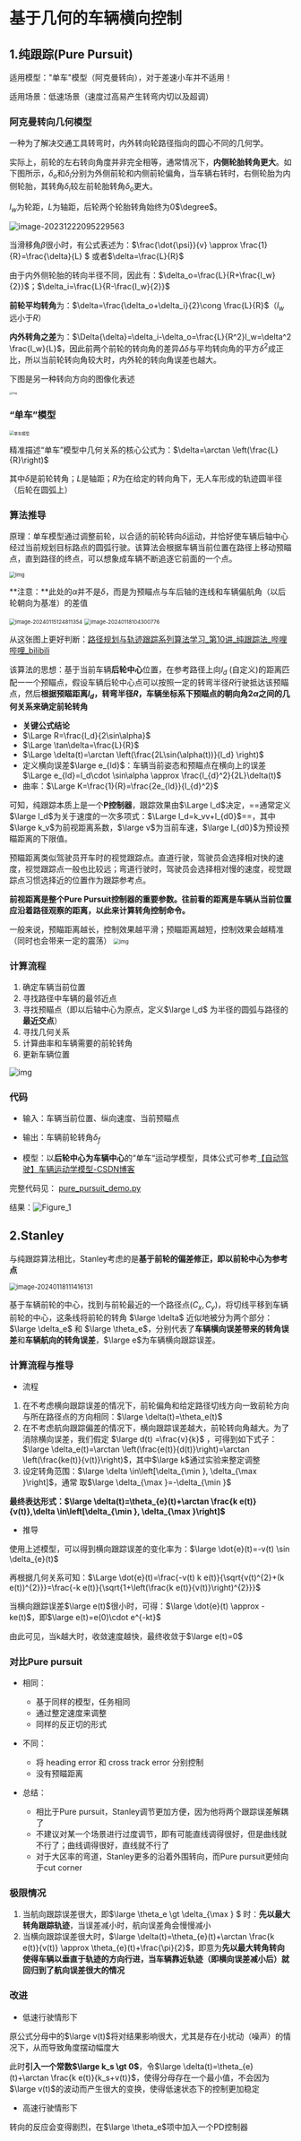 # 基于几何的车辆横向控制

## 1.纯跟踪(Pure Pursuit)

适用模型："单车"模型（阿克曼转向），对于差速小车并不适用！

适用场景：低速场景（速度过高易产生转弯内切以及超调）



### 阿克曼转向几何模型

一种为了解决交通工具转弯时，内外转向轮路径指向的圆心不同的几何学。

实际上，前轮的左右转向角度并非完全相等，通常情况下，**内侧轮胎转角更大**。如下图所示，$\delta_o$和$\delta_i$分别为外侧前轮和内侧前轮偏角，当车辆右转时，右侧轮胎为内侧轮胎，其转角$\delta_i$较左前轮胎转角$\delta_o$更大。

$l_w$为轮距，$L$为轴距，后轮两个轮胎转角始终为0$\degree$。

![image-20231222095229563](../imgs/image-20231222095229563.png)

当滑移角$\beta$很小时，有公式表述为：$\frac{\dot{\psi}}{v} \approx \frac{1}{R}=\frac{\delta}{L} $ 或者$\delta=\frac{L}{R}$

由于内外侧轮胎的转向半径不同，因此有：$\delta_o=\frac{L}{R+\frac{l_w}{2}}$；$\delta_i=\frac{L}{R-\frac{l_w}{2}}$

**前轮平均转角**为：$\delta=\frac{\delta_o+\delta_i}{2}\cong \frac{L}{R}$（$l_w$远小于$R$）

**内外转角之差**为：$\Delta{\delta}=\delta_i-\delta_o=\frac{L}{R^2}l_w=\delta^2 \frac{l_w}{L}$，因此前两个前轮的转向角的差异$\Delta{\delta}$与平均转向角的平方$\delta^2$成正比，所以当前轮转向角较大时，内外轮的转向角误差也越大。

下图是另一种转向方向的图像化表述

<img src="../imgs/447963a8b2b849e48878f19a001a3f4f.png" alt="img" style="zoom: 33%;" />



### “单车”模型

<img src="../imgs/70" alt="单车模型" style="zoom:50%;" />

精准描述“单车”模型中几何关系的核心公式为：$\delta=\arctan \left(\frac{L}{R}\right)$

其中$\delta$是前轮转角；$L$是轴距；$R$为在给定的转向角下，无人车形成的轨迹圆半径（后轮在圆弧上）



### 算法推导

原理：单车模型通过调整前轮，以合适的前轮转向$\delta$运动，并恰好使车辆后轴中心经过当前规划目标路点的圆弧行驶。该算法会根据车辆当前位置在路径上移动预瞄点，直到路径的终点，可以想象成车辆不断追逐它前面的一个点。

<img src="../imgs/1" alt="img" style="zoom:67%;" />

**注意：**此处的$\alpha$并不是$\delta$，而是为预瞄点与车后轴的连线和车辆偏航角（以后轮朝向为基准）的差值

<img src="../imgs/image-20240115124811354.png" alt="image-20240115124811354" style="zoom:67%;" />

<img src="../imgs/image-20240118104300776.png" alt="image-20240118104300776" style="zoom:67%;" />

从这张图上更好判断：[路径规划与轨迹跟踪系列算法学习_第10讲_纯跟踪法_哔哩哔哩_bilibili](https://www.bilibili.com/video/BV1Ly4y177dF/?spm_id_from=333.337.search-card.all.click&vd_source=3da170c3416f78cfe40e1a7ba3a4f5f9)

该算法的思想：基于当前车辆**后轮中心**位置，在参考路径上向$l_d$ (自定义)的距离匹配一一个预瞄点，假设车辆后轮中心点可以按照一定的转弯半径$R$行驶抵达该预瞄点，然后**根据预瞄距离$l_d$，转弯半径$R$，车辆坐标系下预瞄点的朝向角$2\alpha$之间的几何关系来确定前轮转角**

-  **关键公式结论**
  - $\Large R=\frac{l_d}{2\sin\alpha}$
  - $\Large \tan\delta=\frac{L}{R}$
  - $\Large  \delta(t)=\arctan \left(\frac{2L\sin(\alpha(t))}{l_d} \right)$
  - 定义横向误差$\large e_{ld}$：车辆当前姿态和预瞄点在横向上的误差 $\Large e_{ld}=l_d\cdot \sin\alpha \approx \frac{l_{d}^2}{2L}\delta(t)$
  - 曲率：$\Large K=\frac{1}{R}=\frac{2e_{ld}}{l_{d}^2}$ 

可知，纯跟踪本质上是一个**P控制器**，跟踪效果由$\Large l_d$决定，==通常定义$\large l_d$为关于速度的一次多项式：$\Large l_d=k_vv+l_{d0}$==，其中$\large k_v$为前视距离系数，$\large v$为当前车速，$\large l_{d0}$为预设预瞄距离的下限值。  

预瞄距离类似驾驶员开车时的视觉跟踪点。直道行驶，驾驶员会选择相对快的速度，视觉跟踪点一般也比较远；弯道行驶时，驾驶员会选择相对慢的速度，视觉跟踪点习惯选择近的位置作为跟踪参考点。

**前视距离是整个Pure Pursuit控制器的重要参数。往前看的距离是车辆从当前位置应沿着路径观察的距离，以此来计算转角控制命令。**

一般来说，预瞄距离越长，控制效果越平滑；预瞄距离越短，控制效果会越精准（同时也会带来一定的震荡） <img src="../imgs/d4f52f06402e49e7a7710b2c293d99df.jpeg" alt="img" style="zoom:67%;" />

#### 

### 计算流程

1. 确定车辆当前位置
2. 寻找路径中车辆的最邻近点
3. 寻找预瞄点（即以后轴中心为原点，定义$\large l_d$ 为半径的圆弧与路径的**最近交点**）
4. 寻找几何关系
5. 计算曲率和车辆需要的前轮转角
6. 更新车辆位置

![img](../imgs/36dd69471ab04a1c8e2c32d689aa21d7.png)

### 代码

- 输入：车辆当前位置、纵向速度、当前预瞄点
- 输出：车辆前轮转角$\delta_f$

- 模型：以**后轮中心为车辆中心**的“单车“运动学模型，具体公式可参考[【自动驾驶】车辆运动学模型-CSDN博客](https://blog.csdn.net/weixin_42301220/article/details/124747072?spm=1001.2014.3001.5501)

完整代码见： [pure_pursuit_demo.py](代码\pure_pursuit_demo.py) 

结果：![Figure_1](../imgs/Figure_1.png)



## 2.Stanley

与纯跟踪算法相比，Stanley考虑的是**基于前轮的偏差修正，即以前轮中心为参考点**

<img src="../imgs/image-20240118111416131.png" alt="image-20240118111416131" style="zoom: 80%;" />

基于车辆前轮的中心，找到与前轮最近的一个路径点($C_x,C_y$)，将切线平移到车辆前轮的中心，这条线将前轮的转角 $\large \delta$ 近似地被分为两个部分：$\large \delta_e$ 和 $\large \theta_e$，分别代表了**车辆横向误差带来的转角误差**和**车辆航向的转角误差**，$\large e$为车辆横向跟踪误差。



### 计算流程与推导

- 流程

1. 在不考虑横向跟踪误差的情况下，前轮偏角和给定路径切线方向一致前轮方向与所在路径点的方向相同：$\large \delta(t)=\theta_e(t)$
2. 在不考虑航向跟踪偏差的情况下，横向跟踪误差越大，前轮转向角越大。为了消除横向误差，我们假定 $\large d(t) =\frac{v}{k}$ ，可得到如下式子：$\large \delta_e(t)=\arctan \left(\frac{e(t)}{d(t)}\right)=\arctan \left(\frac{ke(t)}{v(t)}\right)$，其中$\large k$通过实验来整定调整
3. 设定转角范围：$\large \delta \in\left[\delta_{\min }, \delta_{\max }\right]$，通常 取$\large \delta_{\max }=-\delta_{\min }$

**最终表达形式：$\large \delta(t)=\theta_{e}(t)+\arctan \frac{k e(t)}{v(t)},\delta \in\left[\delta_{\min }, \delta_{\max }\right]$**



- 推导

使用上述模型，可以得到横向跟踪误差的变化率为：$\large \dot{e}(t)=-v(t) \sin \delta_{e}(t)$

再根据几何关系可知：$\Large \dot{e}(t)=\frac{-v(t) k e(t)}{\sqrt{v(t)^{2}+(k e(t))^{2}}}=\frac{-k e(t)}{\sqrt{1+\left(\frac{k e(t)}{v(t)}\right)^{2}}}$

当横向跟踪误差$\large e(t)$很小时，可得：$\large \dot{e}(t) \approx -ke(t)$，即$\large e(t)=e(0)\cdot e^{-kt}$

由此可见，当k越大时，收敛速度越快，最终收敛于$\large e(t)=0$



### 对比Pure pursuit

- 相同：
  - 基于同样的模型，任务相同
  - 通过整定速度来调整
  - 同样的反正切的形式
- 不同：
  - 将 heading error 和 cross track error 分别控制
  - 没有预瞄距离

- 总结：
  - 相比于Pure pursuit，Stanley调节更加方便，因为他将两个跟踪误差解耦了
  - 不建议对某一个场景进行过度调节，即有可能直线调得很好，但是曲线就不行了；曲线调得很好，直线就不行了
  - 对于大区率的弯道，Stanley更多的沿着外围转向，而Pure pursuit更倾向于cut corner 



### 极限情况

1. 当航向跟踪误差很大，即$\large \theta_e \gt \delta_{\max } $ 时：**先以最大转角跟踪轨迹**，当误差减小时，航向误差角会慢慢减小
2. 当横向跟踪误差很大时，$\large \delta(t)=\theta_{e}(t)+\arctan \frac{k e(t)}{v(t)} \approx \theta_{e}(t)+\frac{\pi}{2}$，即意为**先以最大转角转向使得车辆以垂直于轨迹的方向行进，当车辆靠近轨迹（即横向误差减小后）就回归到了航向误差很大的情况**



### 改进

- 低速行驶情形下

原公式分母中的$\large v(t)$将对结果影响很大，尤其是存在小扰动（噪声）的情况下，从而导致角度摆动幅度大

此时**引入一个常数$\large k_s \gt 0$**，令$\large \delta(t)=\theta_{e}(t)+\arctan \frac{k e(t)}{k_s+v(t)}$，使得分母存在一个最小值，不会因为$\large v(t)$的波动而产生很大的变换，使得低速状态下的控制更加稳定

- 高速行驶情形下

转向的反应会变得剧烈，在$\large \theta_e$项中加入一个PD控制器